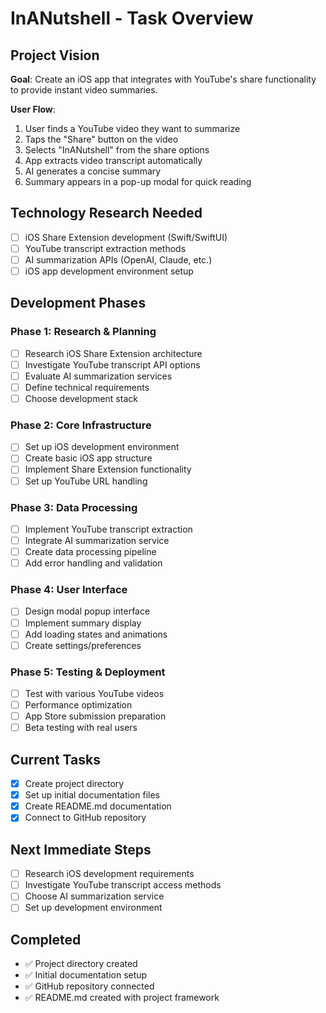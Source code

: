 # InANutshell - Task Overview

## Project Vision
**Goal**: Create an iOS app that integrates with YouTube's share functionality to provide instant video summaries.

**User Flow**: 
1. User finds a YouTube video they want to summarize
2. Taps the "Share" button on the video
3. Selects "InANutshell" from the share options
4. App extracts video transcript automatically
5. AI generates a concise summary
6. Summary appears in a pop-up modal for quick reading

## Technology Research Needed
- [ ] iOS Share Extension development (Swift/SwiftUI)
- [ ] YouTube transcript extraction methods
- [ ] AI summarization APIs (OpenAI, Claude, etc.)
- [ ] iOS app development environment setup

## Development Phases

### Phase 1: Research & Planning
- [ ] Research iOS Share Extension architecture
- [ ] Investigate YouTube transcript API options
- [ ] Evaluate AI summarization services
- [ ] Define technical requirements
- [ ] Choose development stack

### Phase 2: Core Infrastructure
- [ ] Set up iOS development environment
- [ ] Create basic iOS app structure
- [ ] Implement Share Extension functionality
- [ ] Set up YouTube URL handling

### Phase 3: Data Processing
- [ ] Implement YouTube transcript extraction
- [ ] Integrate AI summarization service
- [ ] Create data processing pipeline
- [ ] Add error handling and validation

### Phase 4: User Interface
- [ ] Design modal popup interface
- [ ] Implement summary display
- [ ] Add loading states and animations
- [ ] Create settings/preferences

### Phase 5: Testing & Deployment
- [ ] Test with various YouTube videos
- [ ] Performance optimization
- [ ] App Store submission preparation
- [ ] Beta testing with real users

## Current Tasks
- [x] Create project directory
- [x] Set up initial documentation files
- [x] Create README.md documentation
- [x] Connect to GitHub repository

## Next Immediate Steps
- [ ] Research iOS development requirements
- [ ] Investigate YouTube transcript access methods
- [ ] Choose AI summarization service
- [ ] Set up development environment

## Completed
- ✅ Project directory created
- ✅ Initial documentation setup
- ✅ GitHub repository connected
- ✅ README.md created with project framework
